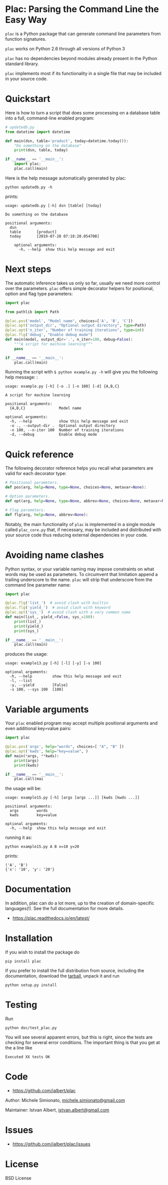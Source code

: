 # Plac: Parsing the Command Line the Easy Way

`plac` is a Python package that can generate command line parameters
from function signatures.

`plac` works on Python 2.6 through all versions of Python 3

`plac` has no dependencies beyond modules already present in the Python
standard library.

`plac` implements most if its functionality in a single file that may be
included in your source code.

# Quickstart

Here is how to turn a script that does some processing on a database
table into a full, command-line enabled program:

```python
# updatedb.py
from datetime import datetime

def main(dsn, table='product', today=datetime.today()):
    "Do something on the database"
    print(dsn, table, today)

if __name__ == '__main__':
    import plac;
    plac.call(main)
```

Here is the help message automatically generated by plac:

```
python updatedb.py -h
```

prints:

```
usage: updatedb.py [-h] dsn [table] [today]

Do something on the database

positional arguments:
  dsn
  table       [product]
  today       [2019-07-28 07:18:20.054708]

    optional arguments:
      -h, --help  show this help message and exit
```

# Next steps

The automatic inference takes us only so far, usually we need more
control over the parameters. `plac` offers simple decorator helpers for
positional, option and flag type parameters:

```python
import plac

from pathlib import Path

@plac.pos('model', "Model name", choices=['A', 'B', 'C'])
@plac.opt('output_dir', "Optional output directory", type=Path)
@plac.opt('n_iter', "Number of training iterations", type=int)
@plac.flg('debug', "Enable debug mode")
def main(model, output_dir='.', n_iter=100, debug=False):
    """A script for machine learning"""
    pass

if __name__ == '__main__':
    plac.call(main)
```

Running the script with `$ python example.py -h` will give you the
following help message: :

```
usage: example.py [-h] [-o .] [-n 100] [-d] {A,B,C}

A script for machine learning

positional arguments:
  {A,B,C}               Model name

optional arguments:
  -h, --help            show this help message and exit
  -o ., --output-dir .  Optional output directory
  -n 100, --n-iter 100  Number of training iterations
  -d, --debug           Enable debug mode
```

# Quick reference

The following decorator reference helps you recall what parameters are
valid for each decorator type:

```python
# Positional parameters.
def pos(arg, help=None, type=None, choices=None, metavar=None):

# Option parameters.
def opt(arg, help=None, type=None, abbrev=None, choices=None, metavar=None):

# Flag parameters.
def flg(arg, help=None, abbrev=None):
```

Notably, the main functionality of `plac` is implemented in a single
module called `plac_core.py` that, if necessary, may be included and
distributed with your source code thus reducing external dependencies in
your code.

# Avoiding name clashes

Python syntax, or your variable naming may impose constraints on what
words may be used as parameters. To circumvent that limitation append a
trailing underscore to the name. `plac` will strip that underscore from
the command line parameter name:

```python
import plac

@plac.flg('list_')  # avoid clash with builtin
@plac.flg('yield_')  # avoid clash with keyword
@plac.opt('sys_')  # avoid clash with a very common name
def main(list_, yield_=False, sys_=100):
    print(list_)
    print(yield_)
    print(sys_)

if __name__ == '__main__':
    plac.call(main)
```

produces the usage:

```
usage: example13.py [-h] [-l] [-y] [-s 100]

optional arguments:
  -h, --help         show this help message and exit
  -l, --list
  -y, --yield        [False]
  -s 100, --sys 100  [100]
```


# Variable arguments

Your `plac` enabled program may accept multiple positional arguments and even additional key=value pairs:

```python
import plac

@plac.pos('args', help="words", choices=[ "A", "B" ])
@plac.opt('kwds', help="key=value", )
def main(*args, **kwds):
    print(args)
    print(kwds)

if __name__ == '__main__':
    plac.call(mai
```

the usage will be:

```
usage: example15.py [-h] [args [args ...]] [kwds [kwds ...]]

positional arguments:
  args        words
  kwds        key=value

optional arguments:
  -h, --help  show this help message and exit
```

running it as:

    python example15.py A B x=10 y=20

prints:

    ('A', 'B')
    {'x': '10', 'y': '20'}
    
# Documentation

In addition, plac can do a lot more, up to the creation of
domain-specific languages(!). See the full documentation for more
details.

-   <https://plac.readthedocs.io/en/latest/>

# Installation

If you wish to install the package do

    pip install plac

If you prefer to install the full distribution from source, including
the documentation, download the
[tarball](https://pypi.org/project/plac/#files), unpack it and run

    python setup.py install

# Testing

Run

    python doc/test_plac.py

You will see several apparent errors, but this is right, since the tests
are checking for several error conditions. The important thing is that
you get at the a line like

`Executed XX tests OK`

# Code

-   <https://github.com/ialbert/plac>

Author: Michele Simionato, <michele.simionato@gmail.com>

Maintainer: Istvan Albert, <istvan.albert@gmail.com>

# Issues

-   <https://github.com/ialbert/plac/issues>

# License

BSD License
